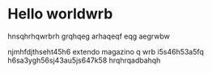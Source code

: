 # Hello worldwrb
hnsqhrhqwrbrh
grqhqeg
arhaqeqf
eqg
aegrwbw

njmhfdjthseht45h6
extendo magazino
q
wrb
i5s46h53a5fq
h6sa3ygh56sj43au5js647k58
hrqhrqadbahqh
